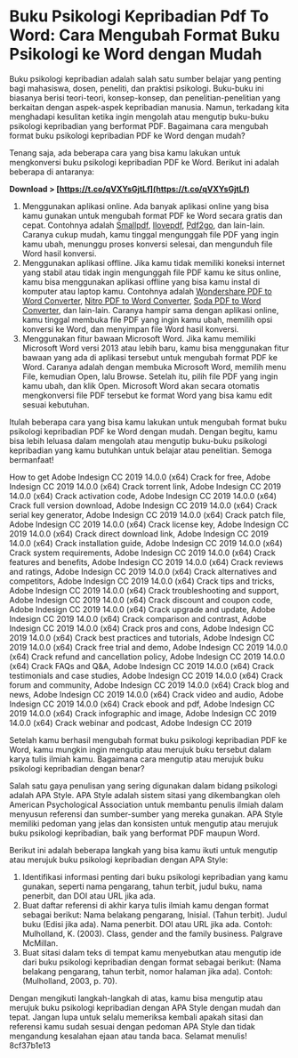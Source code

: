 # Buku Psikologi Kepribadian Pdf To Word: Cara Mengubah Format Buku Psikologi ke Word dengan Mudah
  
Buku psikologi kepribadian adalah salah satu sumber belajar yang penting bagi mahasiswa, dosen, peneliti, dan praktisi psikologi. Buku-buku ini biasanya berisi teori-teori, konsep-konsep, dan penelitian-penelitian yang berkaitan dengan aspek-aspek kepribadian manusia. Namun, terkadang kita menghadapi kesulitan ketika ingin mengolah atau mengutip buku-buku psikologi kepribadian yang berformat PDF. Bagaimana cara mengubah format buku psikologi kepribadian PDF ke Word dengan mudah?
  
Tenang saja, ada beberapa cara yang bisa kamu lakukan untuk mengkonversi buku psikologi kepribadian PDF ke Word. Berikut ini adalah beberapa di antaranya:
 
**Download &gt; [https://t.co/qVXYsGjtLf](https://t.co/qVXYsGjtLf)**


  
1. Menggunakan aplikasi online. Ada banyak aplikasi online yang bisa kamu gunakan untuk mengubah format PDF ke Word secara gratis dan cepat. Contohnya adalah [Smallpdf](https://smallpdf.com/id/pdf-ke-word), [Ilovepdf](https://www.ilovepdf.com/id/pdf_ke_word), [Pdf2go](https://www.pdf2go.com/id/pdf-ke-word), dan lain-lain. Caranya cukup mudah, kamu tinggal mengunggah file PDF yang ingin kamu ubah, menunggu proses konversi selesai, dan mengunduh file Word hasil konversi.
2. Menggunakan aplikasi offline. Jika kamu tidak memiliki koneksi internet yang stabil atau tidak ingin mengunggah file PDF kamu ke situs online, kamu bisa menggunakan aplikasi offline yang bisa kamu instal di komputer atau laptop kamu. Contohnya adalah [Wondershare PDF to Word Converter](https://www.wondershare.com/pdf-converter/pdf-to-word-converter.html), [Nitro PDF to Word Converter](https://www.nitropdf.com/pdf-to-word-converter), [Soda PDF to Word Converter](https://www.sodapdf.com/pdf-to-word/), dan lain-lain. Caranya hampir sama dengan aplikasi online, kamu tinggal membuka file PDF yang ingin kamu ubah, memilih opsi konversi ke Word, dan menyimpan file Word hasil konversi.
3. Menggunakan fitur bawaan Microsoft Word. Jika kamu memiliki Microsoft Word versi 2013 atau lebih baru, kamu bisa menggunakan fitur bawaan yang ada di aplikasi tersebut untuk mengubah format PDF ke Word. Caranya adalah dengan membuka Microsoft Word, memilih menu File, kemudian Open, lalu Browse. Setelah itu, pilih file PDF yang ingin kamu ubah, dan klik Open. Microsoft Word akan secara otomatis mengkonversi file PDF tersebut ke format Word yang bisa kamu edit sesuai kebutuhan.

Itulah beberapa cara yang bisa kamu lakukan untuk mengubah format buku psikologi kepribadian PDF ke Word dengan mudah. Dengan begitu, kamu bisa lebih leluasa dalam mengolah atau mengutip buku-buku psikologi kepribadian yang kamu butuhkan untuk belajar atau penelitian. Semoga bermanfaat!
 
How to get Adobe Indesign CC 2019 14.0.0 (x64) Crack for free,  Adobe Indesign CC 2019 14.0.0 (x64) Crack torrent link,  Adobe Indesign CC 2019 14.0.0 (x64) Crack activation code,  Adobe Indesign CC 2019 14.0.0 (x64) Crack full version download,  Adobe Indesign CC 2019 14.0.0 (x64) Crack serial key generator,  Adobe Indesign CC 2019 14.0.0 (x64) Crack patch file,  Adobe Indesign CC 2019 14.0.0 (x64) Crack license key,  Adobe Indesign CC 2019 14.0.0 (x64) Crack direct download link,  Adobe Indesign CC 2019 14.0.0 (x64) Crack installation guide,  Adobe Indesign CC 2019 14.0.0 (x64) Crack system requirements,  Adobe Indesign CC 2019 14.0.0 (x64) Crack features and benefits,  Adobe Indesign CC 2019 14.0.0 (x64) Crack reviews and ratings,  Adobe Indesign CC 2019 14.0.0 (x64) Crack alternatives and competitors,  Adobe Indesign CC 2019 14.0.0 (x64) Crack tips and tricks,  Adobe Indesign CC 2019 14.0.0 (x64) Crack troubleshooting and support,  Adobe Indesign CC 2019 14.0.0 (x64) Crack discount and coupon code,  Adobe Indesign CC 2019 14.0.0 (x64) Crack upgrade and update,  Adobe Indesign CC 2019 14.0.0 (x64) Crack comparison and contrast,  Adobe Indesign CC 2019 14.0.0 (x64) Crack pros and cons,  Adobe Indesign CC 2019 14.0.0 (x64) Crack best practices and tutorials,  Adobe Indesign CC 2019 14.0.0 (x64) Crack free trial and demo,  Adobe Indesign CC 2019 14.0.0 (x64) Crack refund and cancellation policy,  Adobe Indesign CC 2019 14.0.0 (x64) Crack FAQs and Q&A,  Adobe Indesign CC 2019 14.0.0 (x64) Crack testimonials and case studies,  Adobe Indesign CC 2019 14.0.0 (x64) Crack forum and community,  Adobe Indesign CC 2019 14.0.0 (x64) Crack blog and news,  Adobe Indesign CC 2019 14.0.0 (x64) Crack video and audio,  Adobe Indesign CC 2019 14.0.0 (x64) Crack ebook and pdf,  Adobe Indesign CC 2019 14.0.0 (x64) Crack infographic and image,  Adobe Indesign CC 2019 14.0.0 (x64) Crack webinar and podcast,  Adobe Indesign CC 2019
  
Setelah kamu berhasil mengubah format buku psikologi kepribadian PDF ke Word, kamu mungkin ingin mengutip atau merujuk buku tersebut dalam karya tulis ilmiah kamu. Bagaimana cara mengutip atau merujuk buku psikologi kepribadian dengan benar?
  
Salah satu gaya penulisan yang sering digunakan dalam bidang psikologi adalah APA Style. APA Style adalah sistem sitasi yang dikembangkan oleh American Psychological Association untuk membantu penulis ilmiah dalam menyusun referensi dan sumber-sumber yang mereka gunakan. APA Style memiliki pedoman yang jelas dan konsisten untuk mengutip atau merujuk buku psikologi kepribadian, baik yang berformat PDF maupun Word.
  
Berikut ini adalah beberapa langkah yang bisa kamu ikuti untuk mengutip atau merujuk buku psikologi kepribadian dengan APA Style:

1. Identifikasi informasi penting dari buku psikologi kepribadian yang kamu gunakan, seperti nama pengarang, tahun terbit, judul buku, nama penerbit, dan DOI atau URL jika ada.
2. Buat daftar referensi di akhir karya tulis ilmiah kamu dengan format sebagai berikut: Nama belakang pengarang, Inisial. (Tahun terbit). Judul buku (Edisi jika ada). Nama penerbit. DOI atau URL jika ada. Contoh: Mulholland, K. (2003). Class, gender and the family business. Palgrave McMillan.
3. Buat sitasi dalam teks di tempat kamu menyebutkan atau mengutip ide dari buku psikologi kepribadian dengan format sebagai berikut: (Nama belakang pengarang, tahun terbit, nomor halaman jika ada). Contoh: (Mulholland, 2003, p. 70).

Dengan mengikuti langkah-langkah di atas, kamu bisa mengutip atau merujuk buku psikologi kepribadian dengan APA Style dengan mudah dan tepat. Jangan lupa untuk selalu memeriksa kembali apakah sitasi dan referensi kamu sudah sesuai dengan pedoman APA Style dan tidak mengandung kesalahan ejaan atau tanda baca. Selamat menulis!
 8cf37b1e13
 
